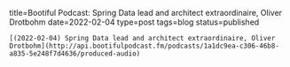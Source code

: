 
title=Bootiful Podcast: Spring Data lead and architect extraordinaire, Oliver Drotbohm
date=2022-02-04
type=post
tags=blog
status=published
~~~~~~
[(2022-02-04) Spring Data lead and architect extraordinaire, Oliver Drotbohm](http://api.bootifulpodcast.fm/podcasts/1a1dc9ea-c306-46b8-a835-5e248f7d4636/produced-audio) 
            